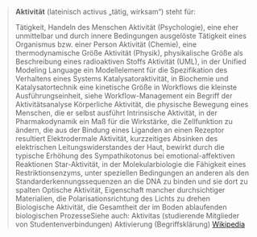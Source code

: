 > **Aktivität** (lateinisch activus „tätig, wirksam“) steht für:
>
> Tätigkeit, Handeln des Menschen
> Aktivität (Psychologie), eine eher unmittelbar und durch innere Bedingungen ausgelöste Tätigkeit eines Organismus bzw. einer Person
> Aktivität (Chemie), eine thermodynamische Größe
> Aktivität (Physik),  physikalische Größe als Beschreibung eines radioaktiven Stoffs
> Aktivität (UML), in der Unified Modeling Language ein Modellelement für die Spezifikation des Verhaltens eines Systems
> Katalysatoraktivität, in Biochemie und Katalysatortechnik eine kinetische Größe
> in Workflows die kleinste Ausführungseinheit, siehe Workflow-Management
> ein Begriff der Aktivitätsanalyse
> Körperliche Aktivität, die physische Bewegung eines Menschen, die er selbst ausführt
> Intrinsische Aktivität, in der Pharmakodynamik ein Maß für die Wirkstärke, die Zellfunktion zu ändern, die aus der Bindung eines Liganden an einen Rezeptor resultiert
> Elektrodermale Aktivität, kurzzeitiges Absinken des elektrischen Leitungswiderstandes der Haut, bewirkt durch die typische Erhöhung des Sympathikotonus bei emotional-affektiven Reaktionen
> Star-Aktivität, in der Molekularbiologie die Fähigkeit eines Restriktionsenzyms, unter speziellen Bedingungen an anderen als den Standarderkennungssequenzen an die DNA zu binden und sie dort zu spalten
> Optische Aktivität, Eigenschaft mancher durchsichtiger Materialien, die Polarisationsrichtung des Lichts zu drehen
> Biologische Aktivität, die Gesamtheit der im Boden ablaufenden biologischen ProzesseSiehe auch:
> Aktivitas (studierende Mitglieder von Studentenverbindungen)
> Aktivierung (Begriffsklärung)
> [Wikipedia](https://de.wikipedia.org/wiki/Aktivit%C3%A4t)
